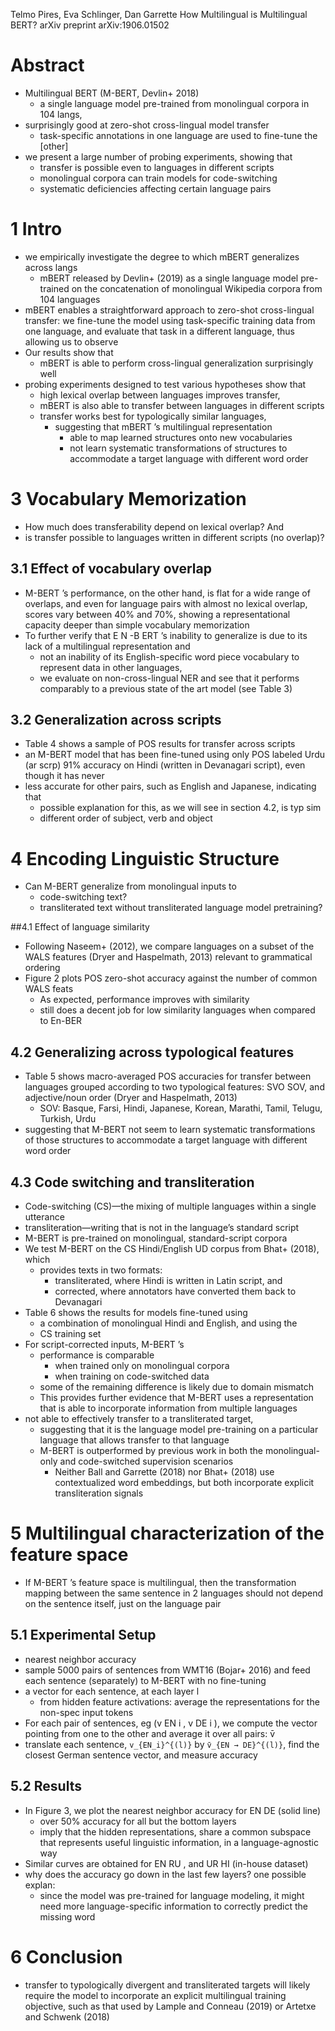 Telmo Pires, Eva Schlinger, Dan Garrette
How Multilingual is Multilingual BERT?
arXiv preprint arXiv:1906.01502

# Abstract

* Multilingual BERT (M-BERT, Devlin+ 2018)
  * a single language model pre-trained from monolingual corpora in 104 langs,
* surprisingly good at zero-shot cross-lingual model transfer
  * task-specific annotations in one language are used to fine-tune the [other]
* we present a large number of probing experiments, showing that
  * transfer is possible even to languages in different scripts
  * monolingual corpora can train models for code-switching
  * systematic deficiencies affecting certain language pairs

# 1 Intro

* we empirically investigate the degree to which mBERT generalizes across langs
  * mBERT released by Devlin+ (2019) as a single language model pre-trained on
    the concatenation of monolingual Wikipedia corpora from 104 languages
* mBERT enables a straightforward approach to zero-shot cross-lingual transfer:
  we fine-tune the model using task-specific training data from one language,
  and evaluate that task in a different language, thus allowing us to observe
* Our results show that
  * mBERT is able to perform cross-lingual generalization surprisingly well
* probing experiments designed to test various hypotheses show that
  * high lexical overlap between languages improves transfer,
  * mBERT is also able to transfer between languages in different scripts
  * transfer works best for typologically similar languages,
    * suggesting that mBERT ’s multilingual representation
      * able to map learned structures onto new vocabularies
      * not learn systematic transformations of structures to
        accommodate a target language with different word order

# 3 Vocabulary Memorization

* How much does transferability depend on lexical overlap? And
* is transfer possible to languages written in different scripts (no overlap)?

## 3.1 Effect of vocabulary overlap

* M-BERT ’s performance, on the other hand, is flat for a wide range of
  overlaps, and even for language pairs with almost no lexical overlap, scores
  vary between 40% and 70%,
  showing a representational capacity deeper than simple vocabulary memorization
* To further verify that E N -B ERT ’s inability to generalize is due to its
  lack of a multilingual representation and
  * not an inability of its English-specific word piece vocabulary to represent
    data in other languages,
  * we evaluate on non-cross-lingual NER and see that
    it performs comparably to a previous state of the art model (see Table 3)

## 3.2 Generalization across scripts

* Table 4 shows a sample of POS results for transfer across scripts
* an M-BERT model that has been fine-tuned using only POS labeled Urdu (ar scrp)
  91% accuracy on Hindi (written in Devanagari script), even though it has never
* less accurate for other pairs, such as English and Japanese, indicating that
  * possible explanation for this, as we will see in section 4.2, is typ sim
  * different order of subject, verb and object

# 4 Encoding Linguistic Structure

* Can M-BERT generalize from monolingual inputs to
  * code-switching text?
  * transliterated text without transliterated language model pretraining?

##4.1 Effect of language similarity

* Following Naseem+ (2012), we compare languages on a subset of the WALS
  features (Dryer and Haspelmath, 2013) relevant to grammatical ordering
* Figure 2 plots POS zero-shot accuracy against the number of common WALS feats
  * As expected, performance improves with similarity
  * still does a decent job for low similarity languages when compared to En-BER

## 4.2 Generalizing across typological features

* Table 5 shows macro-averaged POS accuracies for transfer between languages
  grouped according to two typological features:
  SVO SOV, and adjective/noun order (Dryer and Haspelmath, 2013)
  * SOV: Basque, Farsi, Hindi, Japanese, Korean, Marathi, Tamil, Telugu,
    Turkish, Urdu
* suggesting that M-BERT not seem to learn systematic transformations of those
  structures to accommodate a target language with different word order

## 4.3 Code switching and transliteration

* Code-switching (CS)—the mixing of multiple languages within a single utterance
* transliteration—writing that is not in the language’s standard script
* M-BERT is pre-trained on monolingual, standard-script corpora
* We test M-BERT on the CS Hindi/English UD corpus from Bhat+ (2018), which
  * provides texts in two formats:
    * transliterated, where Hindi is written in Latin script, and
    * corrected, where annotators have converted them back to Devanagari
* Table 6 shows the results for models fine-tuned using
  * a combination of monolingual Hindi and English, and using the
  * CS training set
* For script-corrected inputs, M-BERT ’s
  * performance is comparable
    * when trained only on monolingual corpora
    * when training on code-switched data
  * some of the remaining difference is likely due to domain mismatch
  * This provides further evidence that M-BERT uses a representation that is
    able to incorporate information from multiple languages
* not able to effectively transfer to a transliterated target,
  * suggesting that it is the language model pre-training on a particular
    language that allows transfer to that language
  * M-BERT is outperformed by previous work
    in both the monolingual-only and code-switched supervision scenarios
    * Neither Ball and Garrette (2018) nor Bhat+ (2018) use contextualized word
      embeddings, but both incorporate explicit transliteration signals

# 5 Multilingual characterization of the feature space

* If M-BERT ’s feature space is multilingual, then
  the transformation mapping between the same sentence in 2 languages
  should not depend on the sentence itself, just on the language pair

## 5.1 Experimental Setup

* nearest neighbor accuracy
* sample 5000 pairs of sentences from WMT16 (Bojar+ 2016) and
  feed each sentence (separately) to M-BERT with no fine-tuning
* a vector for each sentence, at each layer l
  * from hidden feature activations:
    average the representations for the non-spec input tokens
* For each pair of sentences, eg (v EN i , v DE i ), we compute
  the vector pointing from one to the other and average it over all pairs: v̄
* translate each sentence, `v_{EN_i}^{(l)}` by `v̄_{EN → DE}^{(l)}`,
  find the closest German sentence vector, and measure accuracy

## 5.2 Results

* In Figure 3, we plot the nearest neighbor accuracy for EN DE (solid line)
  * over 50% accuracy for all but the bottom layers
  * imply that the hidden representations, share a common subspace that
    represents useful linguistic information, in a language-agnostic way
* Similar curves are obtained for EN RU , and UR HI (in-house dataset)
* why does the accuracy go down in the last few layers? one possible explan:
  * since the model was pre-trained for language modeling, it might need more
    language-specific information to correctly predict the missing word

# 6 Conclusion

* transfer to typologically divergent and transliterated targets will likely
  require the model to incorporate an explicit multilingual training objective,
  such as that used by Lample and Conneau (2019) or Artetxe and Schwenk (2018)
